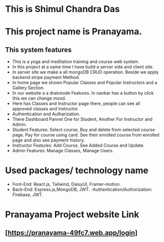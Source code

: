 # This is Shimul Chandra Das
# This project name is Pranayama.

## This system features

- This is a yoga and meditation training and course web system.
- In this project at a same time I have build a server side and client site.
- In server site we make a all mongoDB CRUD operation. Beside we apply backend stripe payment Method.
- In home page we shown Popular Classes and Popular Instructors and a Gallery Section.
- In our website a a drakmode Features. In navbar has a button by click this we can change mood.
- Here has Classes and Instructor page there, people can see all approved classes and Instructor.
- Authentication and Autharization.
- There Dashboard Pannel One for Student, Another For Instructor and Admin.
- Student Features: Select course, Buy and delete from selected course page. Pay for course using card. See their enrolled course from enrolled page and also see payment history.
- Instructor Features: Add Course, See Added Course and Update.
- Admin Features: Manage Classes, Manage Users.
# Used packages/ technology name
- Font-End: React.js, Tailwind, DaisyUI, Framer-motion.
- Back-End: Express.js,MongoDB, JWT.
-Authentication/Authorization: Firebase, JWT.
# Pranayama Project website Link
 
## [https://pranayama-49fc7.web.app/login]
